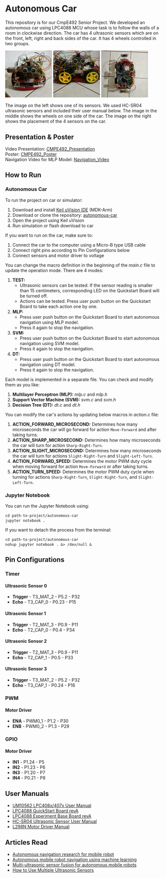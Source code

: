# Autonomous Car

This repository is for our CmpE492 Senior Project. We developed an autonomous car using LPC4088 MCU whose task is to follow the walls of a room in clockwise direction. The car has 4 ultrasonic sensors which are on the front, left, right and back sides of the car. It has 4 wheels controlled in two groups.

<img src="images/car-sensor.jpg" width="30%"/> <img src="images/car-wheels.jpg" width="30%"/> <img src="images/car-above.jpg" width="30%"/>

The image on the left shows one of its sensors. We used HC-SR04 ultrasonic sensors and included their user manual below. The image in the middle shows the wheels on one side of the car. The image on the right shows the placement of the 4 sensors on the car.

## Presentation & Poster

Video Presentation: [CMPE492_Presentation](https://drive.google.com/file/d/1v7ZnOM-T5GGkCR1SXHG1gKKqD3_v4xwR/view)  
Poster: [CMPE492_Poster](https://drive.google.com/file/d/1pslk-dO6079LEf0nyMtstPSZ7mlsOaZ4/view)  
Navigation Video for MLP Model: [Navigation_Video](https://drive.google.com/file/d/143ThXZ1jeqi1DZZFkX0uSGN1uQVC05_P/view)

## How to Run

### Autonomous Car

To run the project on car or simulator:

1. Download and install [Keil uVision IDE](https://www.keil.com/download/product/) (MDK-Arm)
1. Download or clone the repository: [autonomous-car](https://github.com/sercanersoy/autonomous-car.git)
1. Open the project using Keil uVision
1. Run simulation or flash download to car

If you want to run on the car, make sure to:

1. Connect the car to the computer using a Micro-B type USB cable
1. Connect right pins according to Pin Configurations below
1. Connect sensors and motor driver to voltage

You can change the macro definition in the beginning of the _main.c_ file to update the operation mode. There are 4 modes:

1. **TEST:**
	- Ultrasonic sensors can be tested. If the sensor reading is smaller than 15 centimeters, corresponding LED on the Quickstart Board will be turned off.
	- Actions can be tested. Press user push button on the Quickstart Board to take each action one by one.
1. **MLP:**
	- Press user push button on the Quickstart Board to start autonomous navigation using MLP model.
	- Press it again to stop the navigation.
1. **SVM:**
	- Press user push button on the Quickstart Board to start autonomous navigation using SVM model.
	- Press it again to stop the navigation.
1. **DT:**
	- Press user push button on the Quickstart Board to start autonomous navigation using DT model.
	- Press it again to stop the navigation.

Each model is implemented in a separate file. You can check and modify them as you like:

1. **Multilayer Perceptron (MLP):** _mlp.c_ and _mlp.h_
1. **Support Vector Machine (SVM):** _svm.c_ and _svm.h_
1. **Decision Tree (DT):** _dt.c_ and _dt.h_

You can modify the car's actions by updating below macros in _action.c_ file:

1. **ACTION_FORWARD_MICROSECOND:** Determines how many microseconds the car will go forward for action `Move-Forward` and after taking turns.
1. **ACTION_SHARP_MICROSECOND:** Determines how many microseconds the car will turn for action `Sharp-Right-Turn`.
1. **ACTION_SLIGHT_MICROSECOND:** Determines how many microseconds the car will turn for actions `Slight-Right-Turn` and `Slight-Left-Turn`.
1. **ACTION_FORWARD_SPEED:** Determines the motor PWM duty cycle when moving forward for action `Move-Forward` or after taking turns.
1. **ACTION_TURN_SPEED:** Determines the motor PWM duty cycle when turning for actions `Sharp-Right-Turn`, `Slight-Right-Turn`, and `Slight-Left-Turn`.

### Jupyter Notebook

You can run the Jupyter Notebook using:

```
cd path-to-project/autonomous-car
jupyter notebook .
```

If you want to detach the process from the terminal:

```
cd path-to-project/autonomous-car
nohup jupyter notebook . &> /dev/null &
```

## Pin Configurations

### Timer

#### Ultrasonic Sensor 0

- **Trigger** - T3_MAT_2 - P5.2 - P32
- **Echo** - T3_CAP_0 - P0.23 - P15

#### Ultrasonic Sensor 1

- **Trigger** - T2_MAT_3 - P0.9 - P11
- **Echo** - T2_CAP_0 - P0.4 - P34

#### Ultrasonic Sensor 2

- **Trigger** - T2_MAT_3 - P0.9 - P11
- **Echo** - T2_CAP_1 - P0.5 - P33

#### Ultrasonic Sensor 3

- **Trigger** - T3_MAT_2 - P5.2 - P32
- **Echo** - T3_CAP_1 - P0.24 - P16

### PWM

#### Motor Driver

- **ENA** - PWM0_1 - P1.2 - P30
- **ENB** - PWM0_2 - P1.3 - P29

### GPIO

#### Motor Driver

- **IN1** - P1.24 - P5
- **IN2** - P1.23 - P6
- **IN3** - P1.20 - P7
- **IN4** - P0.21 - P8

## User Manuals

- [UM10562 LPC408x/407x User Manual](https://www.nxp.com/docs/en/user-guide/UM10562.pdf)
- [LPC4088 QuickStart Board revA](https://os.mbed.com/media/uploads/flirflashlight/lpc4088_quickstart_board_rev_a.pdf)
- [LPC4088 Experiment Base Board revA](https://www.embeddedartists.com/wp-content/uploads/2018/06/LPC4088_Experiment_Base_Board_revA.pdf)
- [HC-SR04 Ultrasonic Sensor User Manual](https://cdn.sparkfun.com/datasheets/Sensors/Proximity/HCSR04.pdf)
- [L298N Motor Driver Manual](http://www.handsontec.com/dataspecs/L298N%20Motor%20Driver.pdf)

## Articles Read

- [Autonomous navigation research for mobile robot](https://ieeexplore.ieee.org/document/6357893)
- [Autonomous mobile robot navigation using machine learning](https://ieeexplore.ieee.org/document/6419894)
- [Multi-ultrasonic sensor fusion for autonomous mobile robots](http://www8.cs.umu.se/research/ifor/dl/Sensors/Multi-ultrasonic%20sensor%20fusion%20for%20autonomous%20mobile%20robots.pdf)
- [How to Use Multiple Ultrasonic Sensors](https://www.maxbotix.com/tutorials1/031-using-multiple-ultrasonic-sensors.htm)
